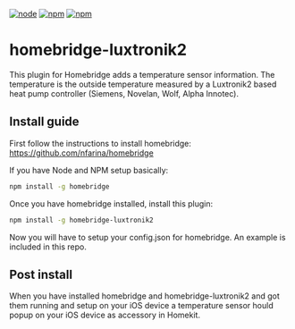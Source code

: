 [![node](https://img.shields.io/node/v/gh-badges.svg)](https://img.shields.io/npm/dm/homebridge-luxtronik2.svg?style=flat)
[![npm](https://img.shields.io/npm/dt/express.svg)](https://www.npmjs.com/package/homebridge-luxtronik2)
[![npm](https://img.shields.io/npm/l/express.svg)](https://www.npmjs.com/package/homebridge-luxtronik2)

# homebridge-luxtronik2

This plugin for Homebridge adds a temperature sensor information. The temperature is the outside temperature measured by a Luxtronik2 based heat pump controller (Siemens, Novelan, Wolf, Alpha Innotec).

## Install guide
First follow the instructions to install homebridge: https://github.com/nfarina/homebridge

If you have Node and NPM setup basically:
```bash
npm install -g homebridge
```

Once you have homebridge installed, install this plugin:

```bash
npm install -g homebridge-luxtronik2
```

Now you will have to setup your config.json for homebridge. An example
is included in this repo.

## Post install
When you have installed homebridge and homebridge-luxtronik2 and got them running
and setup on your iOS device a temperature sensor hould popup on your iOS device 
as accessory in Homekit.


